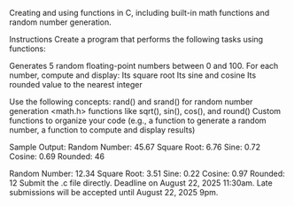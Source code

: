 Creating and using functions in C, including built-in math functions and random number generation.

Instructions
Create a program that performs the following tasks using functions:

Generates 5 random floating-point numbers between 0 and 100.
For each number, compute and display:
Its square root
Its sine and cosine
Its rounded value to the nearest integer

Use the following concepts:
rand() and srand() for random number generation
<math.h> functions like sqrt(), sin(), cos(), and round()
Custom functions to organize your code (e.g., a function to generate a random number, a function to compute and display results)

Sample Output:
Random Number: 45.67
Square Root: 6.76
Sine: 0.72
Cosine: 0.69
Rounded: 46

Random Number: 12.34
Square Root: 3.51
Sine: 0.22
Cosine: 0.97
Rounded: 12
Submit the .c file directly.
Deadline on August 22, 2025 11:30am.
Late submissions will be accepted until August 22, 2025 9pm.
